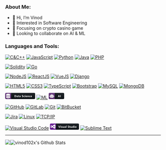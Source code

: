 ### About Me:
- 👋 Hi, I’m Vinod
- 👀 Interested in Software Engineering
- 🌱 Focusing on crypto casino game
- 💞️ Looking to collaborate on AI & ML

### Languages and Tools:

[![C&C++](https://img.shields.io/badge/-C%20&%20C++-659ad2?style=flat&logo=c%2B%2B&logoColor=ffffff&link=https://github.com/vinod102x/)](https://github.com/vinod102x/)
[![JavaScript](https://img.shields.io/badge/-JavaScript-black?style=flat&logo=javascript&link=https://github.com/vinod102x/)](https://github.com/vinod102x/)
[![Python](https://img.shields.io/badge/-Python-black?style=flat&logo=python&link=https://github.com/vinod102x/)](https://github.com/vinod102x/)
[![Java](https://img.shields.io/badge/Java-orange?style=flat&logo=java&logoColor=white&link=https://github.com/vinod102x/)](https://github.com/vinod102x/)
[![PHP](https://img.shields.io/badge/-PHP-777BB4?style=flat&logo=php&link=https://github.com/vinod102x/)](https://github.com/vinod102x/)

[![Solidity](https://github.com/vinod102x/vinod102x/blob/master/solidity.png)](https://github.com/vinod102x/)
[![Go](https://img.shields.io/badge/-Go-00ADD8?style=flat&logo=go&logoColor=white&link=https://github.com/vinod102x/)](https://github.com/vinod102x/)

[![NodeJS](https://img.shields.io/badge/-Node.js-181717?style=flat&logo=nodedotjs&logoColor=white&link=https://github.com/vinod102x/)](https://github.com/vinod102x/) 
[![ReactJS](https://img.shields.io/badge/-ReactJS-61DAFB?style=flat&logo=react&logoColor=white&link=https://github.com/vinod102x/)](https://github.com/vinod102x/) 
[![VueJS](https://img.shields.io/badge/VueJS-41B883??style=flat&logo=vue.js&logoColor=white&link=https://github.com/vinod102x/)](https://github.com/vinod102x/) 
[![Django](https://img.shields.io/badge/-django-black?style=flat&logo=django)](https://github.com/vinod102x/)

[![HTML5](https://img.shields.io/badge/-HTML5-E34F26?style=flat&logo=html5&logoColor=white&link=https://github.com/vinod102x/)](https://github.com/vinod102x/) 
[![CSS3](https://img.shields.io/badge/-CSS3-1572B6?style=flat&logo=css3&link=https://github.com/vinod102x/)](https://github.com/vinod102x/) 
[![TypeScript](https://img.shields.io/badge/TypeScript-black?style=flat&logo=typescript&link=https://github.com/vinod102x/)](https://github.com/vinod102x/)
[![Bootstrap](https://img.shields.io/badge/-Bootstrap-563D7C?style=flat&logo=bootstrap&link=https://github.com/vinod102x/)](https://github.com/vinod102x/)
[![MySQL](https://img.shields.io/badge/-MySQL-black?style=flat&logo=mysql&link=https://github.com/vinod102x/)](https://github.com/vinod102x/)
[![MongoDB](https://img.shields.io/badge/-MongoDB-DDE072?style=flat&logo=mongodb&link=https://github.com/vinod102x/)](https://github.com/vinod102x/)

[![DataScience](https://github.com/SvenCelin/SvenCelin/blob/master/Badges/datascience.png)](https://github.com/vinod102x/)
[![ML](https://img.shields.io/badge/-Machine%20Learning-102230?style=flat)](https://github.com/vinod102x/)
[![AI](https://github.com/SvenCelin/SvenCelin/blob/master/Badges/ai.png)](https://github.com/vinod102x/)

[![GitHub](https://img.shields.io/badge/-GitHub-181717?style=flat&logo=github&link=https://github.com/vinod102x/)](https://github.com/vinod102x/)
[![GitLab](https://img.shields.io/badge/-GitLab-FCA121?style=flat&logo=gitlab&link=https://github.com/vinod102x/)](https://github.com/vinod102x/)
[![Git](https://img.shields.io/badge/-Git-black?style=flat&logo=git&link=https://github.com/vinod102x/)](https://github.com/vinod102x/) 
[![BitBucket](https://img.shields.io/badge/Bitbucket-330F63?style=flat&logo=bitbucket&link=https://github.com/vinod102x/)](https://github.com/vinod102x/)

[![Jira](https://img.shields.io/badge/-Jira-222222?style=flat&logo=jira-software&logoColor=white&logoColor=0052CC)](https://github.com/vinod102x/)
[![Linux](https://img.shields.io/badge/-Linux-222222?style=flat&logo=linux&logoColor=FCC624)](https://github.com/vinod102x/)
[![TCP/IP](https://img.shields.io/badge/-TCP/IP-222222?style=flat&logo=cisco&logoColor=white)](https://github.com/vinod102x/)

[![Visual Studio Code](https://img.shields.io/badge/-VSCode-444444?style=flat&logo=visual-studio-code&logoColor=007ACC)](https://github.com/vinod102x/)
[![Visual Studio](https://github.com/SvenCelin/SvenCelin/blob/master/Badges/visualstudio.png)](https://github.com/vinod102x/)
[![Sublime Text](http://img.shields.io/badge/-Sublime%20Text-3C4858?style=flat&logo=sublime-text)](https://github.com/vinod102x/)
<br />

--- 

<img align="left" src="https://github-readme-stats-sigma-five.vercel.app/api/top-langs/?username=vinod102x&theme=radical&count_private=true" /> 

<img align="center" alt="vinod102x's Github Stats" src="https://github-readme-stats-sigma-five.vercel.app/api?username=vinod102x&show_icons=true&hide_border=false&theme=radical&count_private=true" /><br /><br />

[github]: https://github.com/vinod102x/

<!---
vinod102x/vinod102x is a ✨ special ✨ repository because its `README.md` (this file) appears on your GitHub profile.
You can click the Preview link to take a look at your changes.
--->
